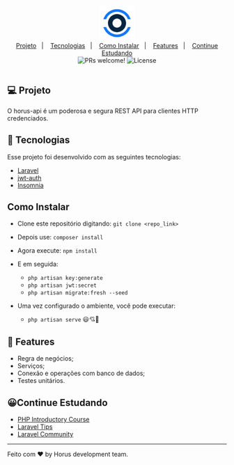 <div align="center">
    <img alt="Horus" title="Horus" width="80" src=".gitlab/icon.png" />
</div>

<div align="center">
  <a href="#">Projeto</a>&nbsp;&nbsp;&nbsp;|&nbsp;&nbsp;&nbsp;
  <a href="#">Tecnologias</a>&nbsp;&nbsp;&nbsp;|&nbsp;&nbsp;&nbsp;
  <a href="#">Como Instalar</a>&nbsp;&nbsp;&nbsp;|&nbsp;&nbsp;&nbsp;
  <a href="#">Features</a>&nbsp;&nbsp;&nbsp;|&nbsp;&nbsp;&nbsp;
  <a href="javscript:void(0)">Continue Estudando</a>
</div>

<div align="center">
 <img src="https://img.shields.io/static/v1?label=PRs&message=welcome&color=rgba(20,119,248,0.8)&labelColor=000000" alt="PRs welcome!" />

  <img alt="License" src="https://img.shields.io/static/v1?label=license&message=MIT&color=rgba(20,119,248,0.8)&labelColor=000000">
</div>

<br>

## 💻 Projeto

O horus-api é um poderosa e segura REST API para clientes HTTP credenciados.

## 🚀 Tecnologias

Esse projeto foi desenvolvido com as seguintes tecnologias:


- [Laravel](https://laravel.com/docs/8.x)
- [jwt-auth](https://jwt-auth.readthedocs.io/en/docs/quick-start/) 
- [Insomnia](https://insomnia.rest/)


## Como Instalar 
- Clone este repositório digitando: `git clone <repo_link>`
- Depois use: `composer install`
- Agora execute: `npm install`
- E em seguida:
  - `php artisan key:generate`
  - `php artisan jwt:secret`
  - `php artisan migrate:fresh --seed`

- Uma vez configurado o ambiente, você pode executar:
    - `php artisan serve` 😃💘🌟

## 🧠 Features

- Regra de negócios;
- Serviços;
- Conexão e operações com banco de dados;
- Testes unitários.


## 😀Continue Estudando
- [PHP Introductory Course](https://laracasts.com/series/php-for-beginners)
- [Laravel Tips](https://www.youtube.com/playlist?list=PLi_gvjv-JgXqop7hgVKZMGPiT9rUYy1sr)
- [Laravel Community](https://laracasts.com/discuss)

---

Feito com ♥ by Horus development team.

